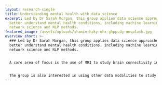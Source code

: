 ```yaml
---
layout: research-single
title: Understanding mental health with data science
excerpt: Led by Dr Sarah Morgan, this group applies data science approaches to
  better understand mental health conditions, including machine learning,
  network science and NLP methods.
featured_image: /assets/uploads/shamin-haky-uhx-ghppcdg-unsplash.jpg
overview_short: >-
  ### Led by Dr Sarah Morgan, this group applies data science approaches to
  better understand mental health conditions, including machine learning,
  network science and NLP methods.


  A core area of focus is the use of MRI to study brain connectivity in schizophrenia and other mental health conditions. The group uses brain MRI to estimate brain networks, where nodes represent macroscopic brain regions and edges represent connectivity between regions. This allows exploration of whether connectivity patterns can be used to predict individual patients’ disease trajectories and what such patterns reveal about the biological mechanisms underlying mental health conditions, for example by relating brain MRI networks to genetic and genomic data.


  The group is also interested in using other data modalities to study mental health, with projects investigating the potential of transcribed speech data to predict risk for psychotic disorders and mapping transcribed speech excerpts as networks.
---
```

